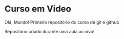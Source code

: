 # Curso em Video
Olá, Mundo!
 Primeiro repositório do curso de git e github

 Repositório criado durante uma aula ao vivo!